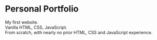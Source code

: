 # Personal Portfolio
My first website.  
Vanilla HTML, CSS, JavaScript.  
From scratch, with nearly no prior HTML, CSS and JavaScript experience.  
